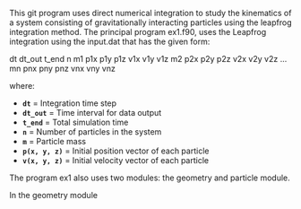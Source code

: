 This git program uses direct numerical integration to study the kinematics of a system consisting of gravitationally interacting particles using the leapfrog integration method. The principal program ex1.f90, uses the Leapfrog integration using the input.dat that has the given form:

dt
dt_out
t_end
n
m1 p1x p1y p1z v1x v1y v1z
m2 p2x p2y p2z v2x v2y v2z
...
mn pnx pny pnz vnx vny vnz

where:

- **`dt`** = Integration time step  
- **`dt_out`** = Time interval for data output  
- **`t_end`** = Total simulation time  
- **`n`** = Number of particles in the system  
- **`m`** = Particle mass  
- **`p(x, y, z)`** = Initial position vector of each particle  
- **`v(x, y, z)`** = Initial velocity vector of each particle 

The program ex1 also uses two modules: the geometry and particle module.

In the geometry module

